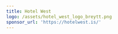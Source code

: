 ```yaml
---
title: Hotel West
logo: /assets/hotel_west_logo_breytt.png
sponsor_url: 'https://hotelwest.is/'
---
```


